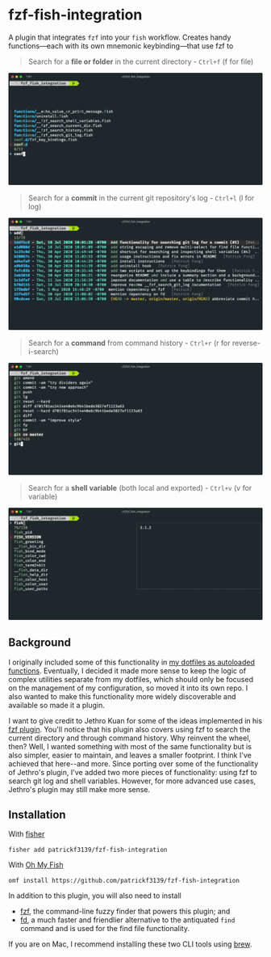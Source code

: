 # fzf-fish-integration
A plugin that integrates `fzf` into your `fish` workflow. Creates handy functions&mdash;each with its own mnemonic keybinding&mdash;that use fzf to

> Search for a **file or folder** in the current directory - `Ctrl+f` (f for file)
<img alt="file search" src="./images/File Search.png">

> Search for a **commit** in the current git repository's log - `Ctrl+l` (l for log)
<img alt="git log search" src="./images/Git Log Search.png">

> Search for a **command** from command history - `Ctrl+r` (r for reverse-i-search)
<img alt="command history search" src="./images/Command History Search.png">

> Search for a **shell variable** (both local and exported) - `Ctrl+v` (v for variable)
<img alt="shell variables search" src="./images/Shell Variables Search.png">

## Background
I originally included some of this functionality in [my dotfiles as autoloaded functions](https://github.com/patrickf3139/dotfiles/pull/11). Eventually, I decided it made more sense to keep the logic of complex utilities separate from my dotfiles, which should only be focused on the management of my configuration, so moved it into its own repo. I also wanted to make this functionality more widely discoverable and available so made it a plugin.

I want to give credit to Jethro Kuan for some of the ideas implemented in his [fzf plugin](https://github.com/jethrokuan/fzf). You'll notice that his plugin also covers using fzf to search the current directory and through command history. Why reinvent the wheel, then? Well, I wanted something with most of the same functionality but is also simpler, easier to maintain, and leaves a smaller footprint. I think I've achieved that here--and more. Since porting over some of the functionality of Jethro's plugin, I've added two more pieces of functionality: using fzf to search git log and shell variables. However, for more advanced use cases, Jethro's plugin may still make more sense.

## Installation
With [fisher](https://github.com/jorgebucaran/fisher)
```
fisher add patrickf3139/fzf-fish-integration
```

With [Oh My Fish](https://github.com/oh-my-fish/oh-my-fish)
```fish
omf install https://github.com/patrickf3139/fzf-fish-integration
```

In addition to this plugin, you will also need to install
- [fzf](https://github.com/junegunn/fzf), the command-line fuzzy finder that powers this plugin; and
- [fd](https://github.com/sharkdp/fd), a much faster and friendlier alternative to the antiquated `find` command and is used for the find file functionality.

If you are on Mac, I recommend installing these two CLI tools using [brew](https://brew.sh/).
